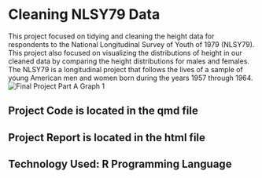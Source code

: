 # Cleaning NLSY79 Data
This project focused on tidying and cleaning the height data for respondents to the National Longitudinal Survey of Youth of 1979 (NLSY79). This project also focused on visualizing the distributions of height in our cleaned data by comparing the height distributions for males and females. The NLSY79 is a longitudinal project that follows the lives of a sample of young American men and women born during the years 1957 through 1964.
![Final Project Part A Graph 1](https://github.com/user-attachments/assets/ef5b8f84-5f94-405e-ad98-898ccadfc018)
## Project Code is located in the qmd file
## Project Report is located in the html file
## Technology Used: R Programming Language
